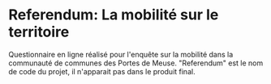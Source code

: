 # Referendum: La mobilité sur le territoire

Questionnaire en ligne réalisé pour l'enquête sur la mobilité dans la communauté de communes des Portes de Meuse. "Referendum" est le nom de code du projet, il n'apparait pas dans le produit final.
